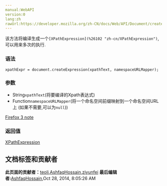 ```yaml
---
manual:WebAPI
version:0
lang:zh
rawUrl:https://developer.mozilla.org/zh-CN/docs/Web/API/Document/createExpression
---
```






该方法将编译生成一个`[XPathExpression](%26102 "zh-cn/XPathExpression")`,可以用来多次的执行.


### 语法<a name="Syntax"></a>

```
xpathExpr = document.createExpression(xpathText, namespaceURLMapper);
```

### 参数<a name="Arguments"></a>

* String`xpathText`(将要编译的Xpath表达式)
* Function`namespaceURLMapper`(将一个命名空间前缀映射到一个命名空间URL上 (如果不需要,可以为`null`))


[Firefox 3 note](%26103 "")



### 返回值<a name="Return"></a>


[XPathExpression](%26102 "zh-cn/XPathExpression")




## 文档标签和贡献者
**此页面的贡献者：**[teoli](%160 ""),[AshfaqHossain](%4944 ""),[ziyunfei](%61 "")
**最后编辑者:**[AshfaqHossain](%4944 ""),<time>Oct 28, 2014, 8:05:26 AM</time>


